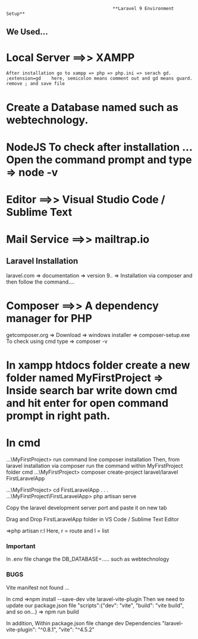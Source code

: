                                             **Laravel 9 Environment Setup**

## We Used...
# Local Server ==>> XAMPP
    After installation go to xampp => php => php.ini => serach gd. ;extension=gd    here, semicolon means comment out and gd means guard. remove ; and save file
# Create a Database named such as webtechnology.

# NodeJS    To check after installation ... Open the command prompt and type => node -v

# Editor ==>> Visual Studio Code / Sublime Text

# Mail Service ==>> mailtrap.io

## Laravel Installation
laravel.com => documentation => version 9.. => Installation via composer and then follow the command....

# Composer ==>> A dependency manager for PHP
getcomposer.org => Download => windows installer => composer-setup.exe
To check using cmd type => composer -v

# In xampp htdocs folder create a new folder named MyFirstProject => Inside search bar write down cmd and hit enter for open command prompt in right path.

# In cmd
...\MyFirstProject> run command line composer installation
Then, from laravel installation via composer run the command within MyFirstProject folder cmd
...\MyFirstProject> composer create-project laravel/laravel FirstLaravelApp

...\MyFirstProject> cd FirstLaravelApp
.
.
.
...\MyFirstProject\FirstLaravelApp> php artisan serve

Copy the laravel development server port and paste it on new tab

Drag and Drop FirstLaravelApp folder in VS Code / Sublime Text Editor

=>php artisan r:l    Here, r = route and l = list



### Important ###
In .env file change the DB_DATABASE=..... such as webtechnology

### BUGS ###
Vite manifest not found ...

In cmd
=>npm install --save-dev vite laravel-vite-plugin
Then we need to update our package.json file
"scripts":{"dev": "vite",
            "build": "vite build",
            and so on...}
=> npm run build

In addition, Within package.json file change dev Dependencies
"laravel-vite-plugin": "^0.8.1",
"vite": "^4.5.2"





